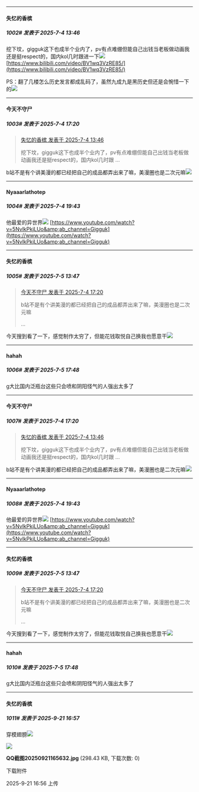 ﻿
*****

####  失忆的香槟  
##### 1002#       发表于 2025-7-4 13:46

挖下坟，gigguk这下也成半个业内了，pv有点难绷但能自己出钱当老板做动画我还是挺respect的，国内kol几时跟进一下<img src="https://static.stage1st.com/image/smiley/face2017/067.png" referrerpolicy="no-referrer">
[https://www.bilibili.com/video/BV1wq3VzRE85/](https://www.bilibili.com/video/BV1wq3VzRE85/)

PS：翻了几楼怎么历史发言都成乱码了，虽然九成九是黑历史但还是会惋惜一下的<img src="https://static.stage1st.com/image/smiley/face2017/068.png" referrerpolicy="no-referrer">


*****

####  今天不守尸  
##### 1003#       发表于 2025-7-4 17:20

<blockquote><a href="httphttps://stage1st.com/2b/forum.php?mod=redirect&amp;goto=findpost&amp;pid=68044763&amp;ptid=1770560" target="_blank">失忆的香槟 发表于 2025-7-4 13:46</a>

挖下坟，gigguk这下也成半个业内了，pv有点难绷但能自己出钱当老板做动画我还是挺respect的，国内kol几时跟 ...</blockquote>
b站不是有个讲美漫的都已经把自己的成品都弄出来了嘛，美漫圈也是二次元嘛<img src="https://static.stage1st.com/image/smiley/face2017/067.png" referrerpolicy="no-referrer">


*****

####  Nyaaarlathotep  
##### 1004#       发表于 2025-7-4 19:43

他最爱的异世界<img src="https://static.stage1st.com/image/smiley/face2017/067.png" referrerpolicy="no-referrer">
[https://www.youtube.com/watch?v=5NvlkPkjLUo&amp;ab_channel=Gigguk](https://www.youtube.com/watch?v=5NvlkPkjLUo&amp;ab_channel=Gigguk)


*****

####  失忆的香槟  
##### 1005#       发表于 2025-7-5 13:47

<blockquote><a href="httphttps://stage1st.com/2b/forum.php?mod=redirect&amp;goto=findpost&amp;pid=68045869&amp;ptid=1770560" target="_blank">今天不守尸 发表于 2025-7-4 17:20</a>

b站不是有个讲美漫的都已经把自己的成品都弄出来了嘛，美漫圈也是二次元嘛

 ...</blockquote>
今天搜到看了一下，感觉制作太穷了，但能花钱取悦自己换我也愿意干<img src="https://static.stage1st.com/image/smiley/face2017/068.png" referrerpolicy="no-referrer">


*****

####  hahah  
##### 1006#       发表于 2025-7-5 17:48

g大比国内泛瓶台这些只会喷和阴阳怪气的人强出太多了

*****

####  今天不守尸  
##### 1007#       发表于 2025-7-4 17:20

<blockquote><a href="httphttps://stage1st.com/2b/forum.php?mod=redirect&amp;goto=findpost&amp;pid=68044763&amp;ptid=1770560" target="_blank">失忆的香槟 发表于 2025-7-4 13:46</a>

挖下坟，gigguk这下也成半个业内了，pv有点难绷但能自己出钱当老板做动画我还是挺respect的，国内kol几时跟 ...</blockquote>
b站不是有个讲美漫的都已经把自己的成品都弄出来了嘛，美漫圈也是二次元嘛<img src="https://static.stage1st.com/image/smiley/face2017/067.png" referrerpolicy="no-referrer">

*****

####  Nyaaarlathotep  
##### 1008#       发表于 2025-7-4 19:43

他最爱的异世界<img src="https://static.stage1st.com/image/smiley/face2017/067.png" referrerpolicy="no-referrer">
[https://www.youtube.com/watch?v=5NvlkPkjLUo&amp;ab_channel=Gigguk](https://www.youtube.com/watch?v=5NvlkPkjLUo&amp;ab_channel=Gigguk)

*****

####  失忆的香槟  
##### 1009#       发表于 2025-7-5 13:47

<blockquote><a href="httphttps://stage1st.com/2b/forum.php?mod=redirect&amp;goto=findpost&amp;pid=68045869&amp;ptid=1770560" target="_blank">今天不守尸 发表于 2025-7-4 17:20</a>

b站不是有个讲美漫的都已经把自己的成品都弄出来了嘛，美漫圈也是二次元嘛

 ...</blockquote>
今天搜到看了一下，感觉制作太穷了，但能花钱取悦自己换我也愿意干<img src="https://static.stage1st.com/image/smiley/face2017/068.png" referrerpolicy="no-referrer">

*****

####  hahah  
##### 1010#       发表于 2025-7-5 17:48

g大比国内泛瓶台这些只会喷和阴阳怪气的人强出太多了

*****

####  失忆的香槟  
##### 1011#       发表于 2025-9-21 16:57

穿模翅膀<img src="https://static.stage1st.com/image/smiley/face2017/067.png" referrerpolicy="no-referrer">

<img src="https://img.stage1st.com/forum/202509/21/165656dx78so1wxs0jwsh7.jpg" referrerpolicy="no-referrer">

<strong>QQ截图20250921165632.jpg</strong> (298.43 KB, 下载次数: 0)

下载附件

2025-9-21 16:56 上传

